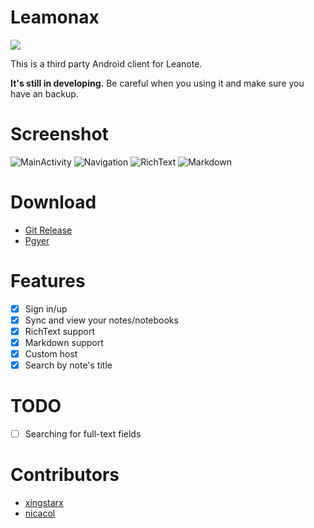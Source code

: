 # Leamonax
<img src='https://travis-ci.org/leanote/leanote-android.svg?branch=master'/>

This is a third party Android client for Leanote.

**It's still in developing.** Be careful when you using it and make sure you have an backup.

# Screenshot
![MainActivity](https://raw.githubusercontent.com/houxg/Leamonax/develop/screenshot/MainActivity.png)
![Navigation](https://raw.githubusercontent.com/houxg/Leamonax/develop/screenshot/Navigation.png)
![RichText](https://raw.githubusercontent.com/houxg/Leamonax/develop/screenshot/RichText.png)
![Markdown](https://raw.githubusercontent.com/houxg/Leamonax/develop/screenshot/Markdown.png)

# Download
- [Git Release](https://github.com/leanote/leanote-android/releases/latest)
- [Pgyer](https://www.pgyer.com/Leanote)

# Features
- [x] Sign in/up
- [x] Sync and view your notes/notebooks
- [x] RichText support
- [x] Markdown support
- [x] Custom host
- [x] Search by note's title

# TODO
- [ ] Searching for full-text fields

# Contributors
- [xingstarx](https://github.com/xingstarx)
- [nicacol](https://github.com/nicacol)
